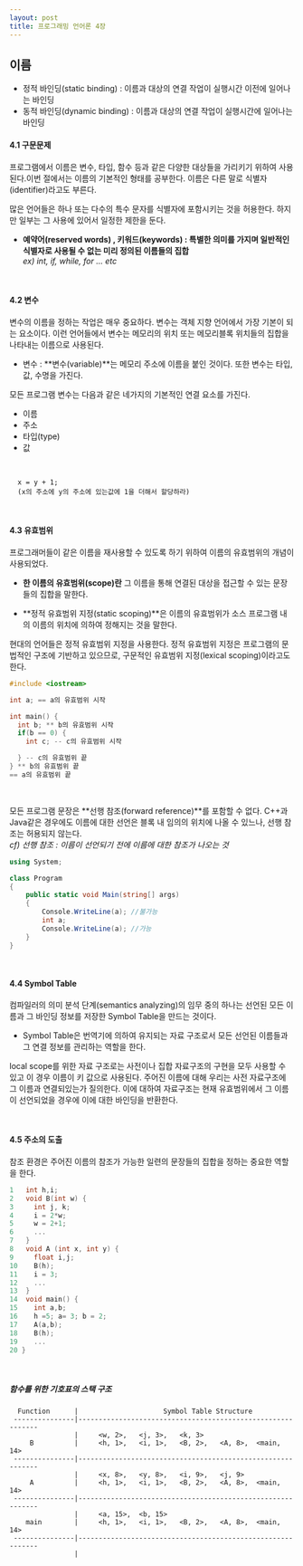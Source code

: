 ```yaml
---
layout: post
title: 프로그래밍 언어론 4장
---
```


## 이름

- 정적 바인딩(static binding) : 이름과 대상의 연결 작업이 실행시간 이전에 일어나는 바인딩
- 동적 바인딩(dynamic binding) : 이름과 대상의 연결 작업이 실행시간에 일어나는 바인딩

#### 4.1 구문문제

프로그램에서 이름은 변수, 타입, 함수 등과 같은 다양한 대상들을 가리키기 위하여 사용된다.이번 절에서는 이름의 기본적인 형태를 공부한다. 이름은 다른 말로 식별자(identifier)라고도 부른다.

많은 언어들은 하나 또는 다수의 특수 문자를 식별자에 포함시키는 것을 허용한다. 하지만 일부는 그 사용에 있어서 일정한 제한을 둔다.

- **예약어(reserved words) , 키워드(keywords) : 특별한 의미를 가지며 일반적인 식별자로 사용될 수 없는 미리 정의된 이름들의 집합** <br/>*ex) int, if, while, for ... etc*

<br/>

#### 4.2 변수

변수의 이름을 정하는 작업은 매우 중요하다. 변수는 객체 지향 언어에서 가장 기본이 되는 요소이다. 이런 언어들에서 변수는 메모리의 위치 또는 메모리블록 위치들의 집합을 나타내는 이름으로 사용된다.

- 변수 : **변수(variable)**는 메모리 주소에 이름을 붙인 것이다. 또한 변수는 타입, 값, 수명을 가진다.

모든 프로그램 변수는 다음과 같은 네가지의 기본적인 연결 요소를 가진다.

- 이름
- 주소
- 타입(type)
- 값

<br/>

```
  x = y + 1;
  (x의 주소에 y의 주소에 있는값에 1을 더해서 할당하라)
```
<br/>

#### 4.3 유효범위

프로그래머들이 같은 이름을 재사용할 수 있도록 하기 위하여 이름의 유효범위의 개념이 사용되었다.

- **한 이름의 유효범위(scope)란** 그 이름을 통해 연결된 대상을 접근할 수 있는 문장들의 집합을 말한다.

- **정적 유효범위 지정(static scoping)**은 이름의 유효범위가 소스 프로그램 내의 이름의 위치에 의하여 정해지는 것을 말한다.

현대의 언어들은 정적 유효범위 지정을 사용한다. 정적 유효범위 지정은 프로그램의 문법적인 구조에 기반하고 있으므로, 구문적인 유효범위 지정(lexical scoping)이라고도 한다.


``` c
#include <iostream>

int a; == a의 유효범위 시작

int main() {
  int b; ** b의 유효범위 시작
  if(b == 0) {
    int c; -- c의 유효범위 시작

  } -- c의 유효범위 끝
} ** b의 유효범위 끝
== a의 유효범위 끝
```

<br/>

모든 프로그램 문장은 **선행 참조(forward reference)**를 포함할 수 없다. C++과 Java같은 경우에도 이름에 대한 선언은 블록 내 임의의 위치에 나올 수 있느나, 선행 참조는 허용되지 않는다.<br/>
*cf) 선행 참조 : 이름이 선언되기 전에 이름에 대한 참조가 나오는 것*

```cs
using System;

class Program
{
    public static void Main(string[] args)
    {
        Console.WriteLine(a); //불가능
        int a;
        Console.WriteLine(a); //가능
    }
}
```

<br/>

#### 4.4 Symbol Table

컴파일러의 의미 분석 단계(semantics analyzing)의 임무 중의 하나는 선언된 모든 이름과 그 바인딩 정보를 저장한 Symbol Table을 만드는 것이다.

- Symbol Table은 번역기에 의하여 유지되는 자료 구조로서 모든 선언된 이름들과 그 연결 정보를 관리하는 역할을 한다.

local scope를 위한 자료  구조로는 사전이나 집합 자료구조의 구현을 모두 사용할 수 있고 이 경우 이름이 키 값으로 사용된다. 주어진 이름에 대해 우리는 사전 자료구조에 그 이름과 연결되있는가 질의한다. 이에 대하여 자료구조는 현재 유효범위에서 그 이름이 선언되었을 경우에 이에 대한 바인딩을 반환한다.

<br/>

#### 4.5 주소의 도출
  참조 환경은 주어진 이름의 참조가 가능한 일련의 문장들의 집합을 정하는 중요한 역할을 한다.


```c
1   int h,i;
2   void B(int w) {
3     int j, k;
4     i = 2*w;
5     w = 2+1;
6     ...
7   }
8   void A (int x, int y) {
9     float i,j;
10    B(h);
11    i = 3;
12    ...
13  }
14  void main() {
15    int a,b;
16    h =5; a= 3; b = 2;
17    A(a,b);
18    B(h);
19    ...
20 }
```

<br/>

##### 함수를 위한 기호표의 스택 구조

```
  Function      |                     Symbol Table Structure
 ---------------|------------------------------------------------------------
                |     <w, 2>,   <j, 3>,   <k, 3>    
     B          |     <h, 1>,   <i, 1>,   <B, 2>,   <A, 8>,  <main, 14>
 ---------------|------------------------------------------------------------
                |     <x, 8>,   <y, 8>,   <i, 9>,   <j, 9>   
     A          |     <h, 1>,   <i, 1>,   <B, 2>,   <A, 8>,  <main, 14>
 ---------------|------------------------------------------------------------ 
                |     <a, 15>,  <b, 15>  
    main        |     <h, 1>,   <i, 1>,   <B, 2>,   <A, 8>,  <main, 14>
 ---------------|------------------------------------------------------------
                |
```
